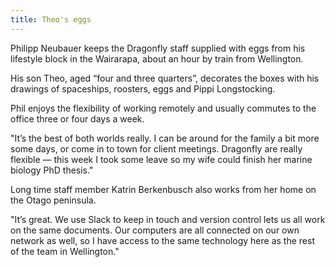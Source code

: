 ```yaml
---
title: Theo's eggs
---
```

Philipp Neubauer keeps the Dragonfly staff supplied with eggs from his lifestyle 
block in the Wairarapa, about an hour by train from Wellington. 

His son Theo, aged “four and three quarters”, decorates the boxes with his 
drawings of spaceships, roosters, eggs and Pippi Longstocking. 

<!--more-->

Phil enjoys the flexibility of working remotely and usually commutes to the office 
three or four days a week. 

"It’s the best of both worlds really. I can be around for the family a bit more some 
days, or come in to town for client meetings. Dragonfly are really flexible — this 
week I took some leave so my wife could finish her marine biology PhD thesis."

Long time staff member Katrin Berkenbusch also works from her home on the 
Otago peninsula. 

"It’s great. We use Slack to keep in touch and version control lets us all work on 
the same documents. Our computers are all connected on our own network as well, 
so I have access to the same technology here as the rest of the team in 
Wellington."
